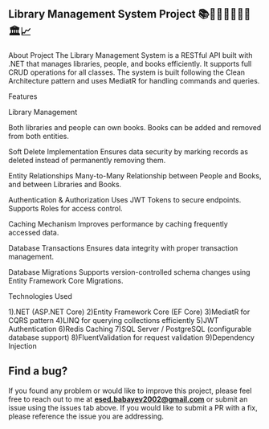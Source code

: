 ## Library Management System Project 📚📖🧍‍♂️🧍🏻‍♀️🏛️📈

About Project
The Library Management System is a RESTful API built with .NET that manages libraries, people, and books efficiently. It supports full CRUD operations for all classes.
The system is built following the Clean Architecture pattern and uses MediatR for handling commands and queries.

Features

Library Management

Both libraries and people can own books.
Books can be added and removed from both entities.

Soft Delete Implementation
Ensures data security by marking records as deleted instead of permanently removing them.

Entity Relationships
Many-to-Many Relationship between People and Books, and between Libraries and Books.

Authentication & Authorization
Uses JWT Tokens to secure endpoints.
Supports Roles for access control.

Caching Mechanism
Improves performance by caching frequently accessed data.

Database Transactions
Ensures data integrity with proper transaction management.

Database Migrations
Supports version-controlled schema changes using Entity Framework Core Migrations.


Technologies Used

1).NET (ASP.NET Core)
2)Entity Framework Core (EF Core)
3)MediatR for CQRS pattern
4)LINQ for querying collections efficiently
5)JWT Authentication
6)Redis Caching
7)SQL Server / PostgreSQL (configurable database support)
8)FluentValidation for request validation
9)Dependency Injection

## Find a bug?  
If you found any problem or would like to improve this project, please feel free to reach out to me at **esed.babayev2002@gmail.com** or submit an issue using the issues tab above. If you would like to submit a PR with a fix, please reference the issue you are addressing.
